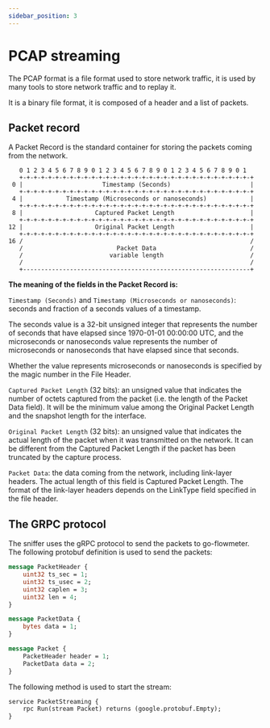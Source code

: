 ```yaml
---
sidebar_position: 3
---
```


# PCAP streaming

The PCAP format is a file format used to store network traffic, it is used by many tools to store network traffic and to replay it.

It is a binary file format, it is composed of a header and a list of packets.

## Packet record

A Packet Record is the standard container for storing the packets coming from the network.

```
   0 1 2 3 4 5 6 7 8 9 0 1 2 3 4 5 6 7 8 9 0 1 2 3 4 5 6 7 8 9 0 1
   +-+-+-+-+-+-+-+-+-+-+-+-+-+-+-+-+-+-+-+-+-+-+-+-+-+-+-+-+-+-+-+-+
 0 |                      Timestamp (Seconds)                      |
   +-+-+-+-+-+-+-+-+-+-+-+-+-+-+-+-+-+-+-+-+-+-+-+-+-+-+-+-+-+-+-+-+
 4 |            Timestamp (Microseconds or nanoseconds)            |
   +-+-+-+-+-+-+-+-+-+-+-+-+-+-+-+-+-+-+-+-+-+-+-+-+-+-+-+-+-+-+-+-+
 8 |                    Captured Packet Length                     |
   +-+-+-+-+-+-+-+-+-+-+-+-+-+-+-+-+-+-+-+-+-+-+-+-+-+-+-+-+-+-+-+-+
12 |                    Original Packet Length                     |
   +-+-+-+-+-+-+-+-+-+-+-+-+-+-+-+-+-+-+-+-+-+-+-+-+-+-+-+-+-+-+-+-+
16 /                                                               /
   /                          Packet Data                          /
   /                        variable length                        /
   /                                                               /
   +---------------------------------------------------------------+
```
**The meaning of the fields in the Packet Record is:**

`Timestamp (Seconds)` and `Timestamp (Microseconds or nanoseconds)`:
seconds and fraction of a seconds values of a timestamp.

The seconds value is a 32-bit unsigned integer that represents the number of seconds that have elapsed since 1970-01-01 00:00:00 UTC, and the microseconds or nanoseconds value represents the number of microseconds or nanoseconds that have elapsed since that seconds.

Whether the value represents microseconds or nanoseconds is specified by the magic number in the File Header.

`Captured Packet Length` (32 bits):
an unsigned value that indicates the number of octets captured from the packet (i.e. the length of the Packet Data field). It will be the minimum value among the Original Packet Length and the snapshot length for the interface.

`Original Packet Length` (32 bits):
an unsigned value that indicates the actual length of the packet when it was transmitted on the network. It can be different from the Captured Packet Length if the packet has been truncated by the capture process.

`Packet Data`:
the data coming from the network, including link-layer headers. The actual length of this field is Captured Packet Length. The format of the link-layer headers depends on the LinkType field specified in the file header.

## The GRPC protocol

The sniffer uses the gRPC protocol to send the packets to go-flowmeter.
The following protobuf definition is used to send the packets:

```proto
message PacketHeader {
    uint32 ts_sec = 1;
    uint32 ts_usec = 2;
    uint32 caplen = 3;
    uint32 len = 4;
}

message PacketData {
    bytes data = 1;
}

message Packet {
    PacketHeader header = 1;
    PacketData data = 2;
}
```

The following method is used to start the stream:

```proto
service PacketStreaming {
    rpc Run(stream Packet) returns (google.protobuf.Empty);
}
```
